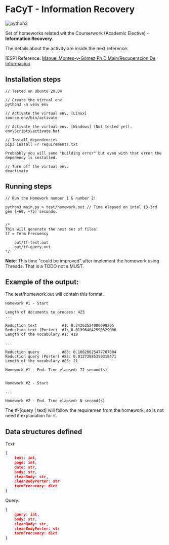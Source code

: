# FaCyT - Information Recovery

![python3](https://img.shields.io/badge/python-3.8.x-blue.svg?style=for-the-badge&logo=appveyor )

Set of homeworks related wit the Courserwork (Academic Elective) - **Information Recovery**. 

The details about the activity are inside the next reference.

[ESP] Reference: [Manuel Montes-y-Gómez Ph.D Main/Recuperacion De Informacion](https://ccc.inaoep.mx/~mmontesg/pmwiki.php/Main/RecuperacionDeInformacion)

## Installation steps
```shell
// Tested on Ubuntu 20.04

// Create the virtual env.
python3 -m venv env

// Activate the virtual env. [Linux]
source env/bin/activate

// Activate the virtual env. [Windows] (Not tested yet).
env\Scripts\activate.bat

// Install dependencies
pip3 install -r requirements.txt

Probabbly you will seme "building error" but even with that error the depedency is installed.

// Turn off the virtual env.
deactivate
```

## Running steps
```shell
// Run the Homework number 1 & number 2!

python3 main.py > test/homework.out // Time elapsed on intel i3-3rd gen [~60, ~75] seconds.


/*
This will generate the next set of files:
tf = Term Frecuency

    out/tf-text.out
    out/tf-query.out
*/
```

**Note**: This time "could be improved" after implement the homework using Threads. That is a TODO not a MUST.

## Example of the output:

The test/homework.out will contain this format.


```shell
Homework #1 - Start

Length of documents to process: 423
...

Reduction text           #1: 0.24262524000698205
Reduction text (Porter)  #1: 0.013964042590329906
Length of the vocabulary #1: 419

...

Reduction query          #83: 0.10828025477707004
Reduction query (Porter) #83: 0.01273885350318471
Length of the vocabulary #83: 21

Homework #1 - End. Time elapsed: 72 second(s)


Homework #2 - Start

...

Homework #2 - End. Time elapsed: N second(s)
```

The tf-[query | text] will follow the requiremen from the homework, so is not need it explanation for it.

## Data structures defined

Text:
```json
{
    text: int,
    page: int,
    date: str,
    body: str,
    cleanBody: str,
    cleanBodyPorter: str
    termFrecuency: dict
}
```

Query:
```json
{
    query: int,
    body: str,
    cleanBody: str,
    cleanBodyPorter: str
    termFrecuency: dict
}
```
